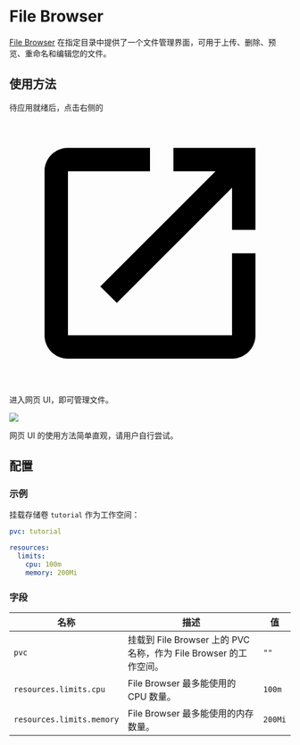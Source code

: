# File Browser

[File Browser](https://github.com/filebrowser/filebrowser) 在指定目录中提供了一个文件管理界面，可用于上传、删除、预览、重命名和编辑您的文件。

## 使用方法

待应用就绪后，点击右侧的 <svg class="MuiSvgIcon-root MuiSvgIcon-colorPrimary MuiSvgIcon-fontSizeMedium css-jxtyyz" focusable="false" aria-hidden="true" viewBox="0 0 24 24" data-testid="OpenInNewIcon"><path d="M19 19H5V5h7V3H5c-1.11 0-2 .9-2 2v14c0 1.1.89 2 2 2h14c1.1 0 2-.9 2-2v-7h-2zM14 3v2h3.59l-9.83 9.83 1.41 1.41L19 6.41V10h2V3z"></path></svg> 进入网页 UI，即可管理文件。

![](https://s2.loli.net/2024/08/20/AeGUX6uPBSt47wq.png)

网页 UI 的使用方法简单直观，请用户自行尝试。

## 配置

### 示例

挂载存储卷 `tutorial` 作为工作空间：

```yaml
pvc: tutorial

resources:
  limits:
    cpu: 100m
    memory: 200Mi
```

### 字段

| 名称                      | 描述                                                              | 值      |
| ------------------------- | ----------------------------------------------------------------- | ------- |
| `pvc`                     | 挂载到 File Browser 上的 PVC 名称，作为 File Browser 的工作空间。 | `""`    |
| `resources.limits.cpu`    | File Browser 最多能使用的 CPU 数量。                              | `100m`  |
| `resources.limits.memory` | File Browser 最多能使用的内存数量。                               | `200Mi` |
